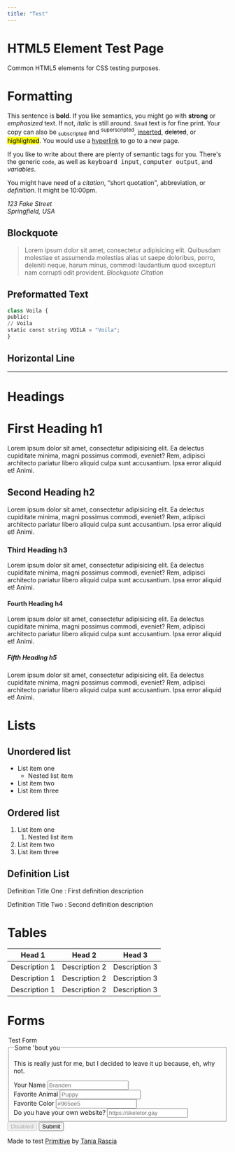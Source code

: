 ```yaml
---
title: "Test"
---
```


# HTML5 Element Test Page

Common HTML5 elements for CSS testing purposes.

# Formatting

This sentence is <b>bold</b>. If you like semantics, you might go with **strong** or *emphasized* text. If not, <i>italic</i> is still around. <small>Small</small> text is for fine print. Your copy can also be <sub>subscripted</sub> and <sup>superscripted</sup>, <ins>inserted</ins>, <del>deleted</del>, or <mark>highlighted</mark>. You would use a [hyperlink](#!) to go to a new page.

If you like to write about there are plenty of semantic tags for you. There's the generic `code`, as well as <kbd>keyboard input</kbd>, <samp>computer output</samp>, and <var>variables</var>.

You might have need of a <cite>citation</cite>, <q>short quotation</q>, <abbr>abbreviation</abbr>, or <dfn>definition</dfn>. It might be <time>10:00pm</time>.

<address>
  <p>
    123 Fake Street<br/>
    Springfield, USA
  </p>
</address>

## Blockquote

> Lorem ipsum dolor sit amet, consectetur adipisicing elit. Quibusdam molestiae et assumenda molestias alias ut saepe doloribus, porro, deleniti neque, harum minus, commodi laudantium quod excepturi nam corrupti odit provident. <cite>Blockquote Citation</cite>


## Preformatted Text

```python
class Voila {
public:
// Voila
static const string VOILA = "Voila";
}
```

## Horizontal Line

---

# Headings

# First Heading h1

Lorem ipsum dolor sit amet, consectetur adipisicing elit. Ea delectus cupiditate minima, magni possimus commodi, eveniet? Rem, adipisci architecto pariatur libero aliquid culpa sunt accusantium. Ipsa error aliquid et! Animi.

## Second Heading h2

Lorem ipsum dolor sit amet, consectetur adipisicing elit. Ea delectus cupiditate minima, magni possimus commodi, eveniet? Rem, adipisci architecto pariatur libero aliquid culpa sunt accusantium. Ipsa error aliquid et! Animi.

### Third Heading h3

Lorem ipsum dolor sit amet, consectetur adipisicing elit. Ea delectus cupiditate minima, magni possimus commodi, eveniet? Rem, adipisci architecto pariatur libero aliquid culpa sunt accusantium. Ipsa error aliquid et! Animi.

#### Fourth Heading h4

Lorem ipsum dolor sit amet, consectetur adipisicing elit. Ea delectus cupiditate minima, magni possimus commodi, eveniet? Rem, adipisci architecto pariatur libero aliquid culpa sunt accusantium. Ipsa error aliquid et! Animi.

##### Fifth Heading h5

Lorem ipsum dolor sit amet, consectetur adipisicing elit. Ea delectus cupiditate minima, magni possimus commodi, eveniet? Rem, adipisci architecto pariatur libero aliquid culpa sunt accusantium. Ipsa error aliquid et! Animi.

# Lists

## Unordered list

- List item one
  - Nested list item
- List item two
- List item three

## Ordered list

1. List item one
    1. Nested list item
2. List item two
3. List item three

## Definition List

Definition Title One
: First definition description

Definition Title Two
: Second definition description

# Tables

|     Head 1    |     Head 2    |     Head 3    |
|:-------------:|:-------------:|:-------------:|
| Description 1 | Description 2 | Description 3 |
| Description 1 | Description 2 | Description 3 |
| Description 1 | Description 2 | Description 3 |

# Forms

<form name="dev2" data-netlify="true" action="/shera">
  <legend>Test Form</legend>
  <fieldset>
    <legend>Some 'bout you</legend>
    <p>This is really just for me, but I decided to leave it up because, eh, why not.</p>
    <div>
      <label for="name">Your Name</label>
      <input name="Name" id="name" type="text" placeholder="Branden" />
    </div>
    <div>
      <label for="animal">Favorite Animal</label>
      <input name="Animal" id="animal" type="text" placeholder="Puppy" />
    </div>
    <div>
      <label for="color">Favorite Color</label>
      <input name="Color" id="color" type="text" placeholder="#965ee5" />
    </div>
    <div>
      <label for="url">Do you have your own website?</label>
      <input name="Site" id="url" type="url" placeholder="https://skeletor.gay" />
    </div>
  </fieldset>
  <input type="submit" value="Disabled" disabled />
  <input type="submit" value="Submit" class="wide" />
</form>

Made to test [Primitive](https://taniarascia.github.io/primitive/) by [Tania Rascia](https://www.taniarascia.com/)
